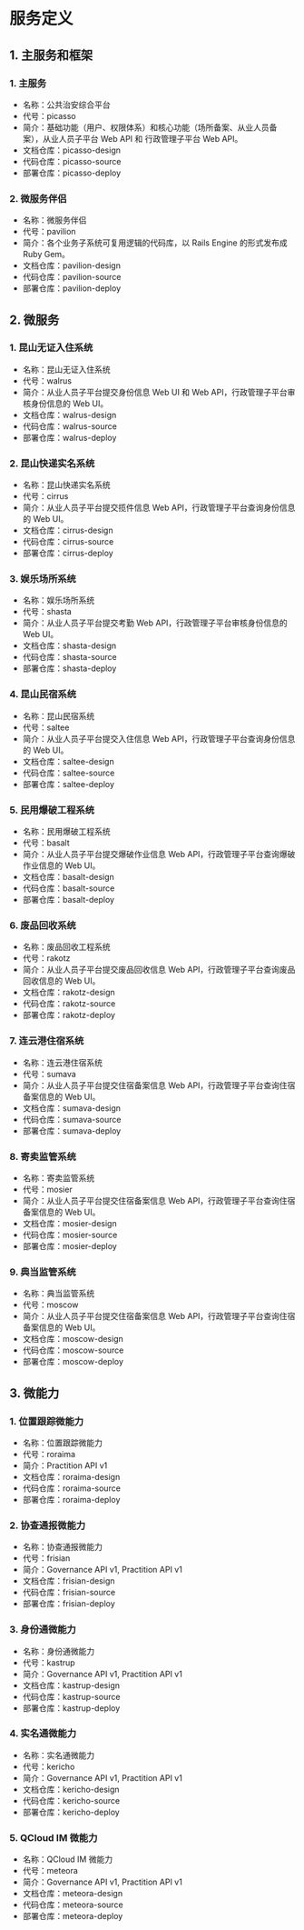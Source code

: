 # 服务定义



## 1. 主服务和框架

### 1. 主服务
- 名称：公共治安综合平台
- 代号：picasso
- 简介：基础功能（用户、权限体系）和核心功能（场所备案、从业人员备案），从业人员子平台 Web API 和 行政管理子平台 Web API。
- 文档仓库：picasso-design
- 代码仓库：picasso-source
- 部署仓库：picasso-deploy

### 2. 微服务伴侣
- 名称：微服务伴侣
- 代号：pavilion
- 简介：各个业务子系统可复用逻辑的代码库，以 Rails Engine 的形式发布成 Ruby Gem。
- 文档仓库：pavilion-design
- 代码仓库：pavilion-source
- 部署仓库：pavilion-deploy



## 2. 微服务

### 1. 昆山无证入住系统
- 名称：昆山无证入住系统
- 代号：walrus
- 简介：从业人员子平台提交身份信息 Web UI 和 Web API，行政管理子平台审核身份信息的 Web UI。
- 文档仓库：walrus-design
- 代码仓库：walrus-source
- 部署仓库：walrus-deploy

### 2. 昆山快递实名系统
- 名称：昆山快递实名系统
- 代号：cirrus
- 简介：从业人员子平台提交揽件信息 Web API，行政管理子平台查询身份信息的 Web UI。
- 文档仓库：cirrus-design
- 代码仓库：cirrus-source
- 部署仓库：cirrus-deploy

### 3. 娱乐场所系统
- 名称：娱乐场所系统
- 代号：shasta
- 简介：从业人员子平台提交考勤 Web API，行政管理子平台审核身份信息的 Web UI。
- 文档仓库：shasta-design
- 代码仓库：shasta-source
- 部署仓库：shasta-deploy

### 4. 昆山民宿系统
- 名称：昆山民宿系统
- 代号：saltee
- 简介：从业人员子平台提交入住信息 Web API，行政管理子平台查询身份信息的 Web UI。
- 文档仓库：saltee-design
- 代码仓库：saltee-source
- 部署仓库：saltee-deploy

### 5. 民用爆破工程系统
- 名称：民用爆破工程系统
- 代号：basalt
- 简介：从业人员子平台提交爆破作业信息 Web API，行政管理子平台查询爆破作业信息的 Web UI。
- 文档仓库：basalt-design
- 代码仓库：basalt-source
- 部署仓库：basalt-deploy

### 6. 废品回收系统
- 名称：废品回收工程系统
- 代号：rakotz
- 简介：从业人员子平台提交废品回收信息 Web API，行政管理子平台查询废品回收信息的 Web UI。
- 文档仓库：rakotz-design
- 代码仓库：rakotz-source
- 部署仓库：rakotz-deploy

### 7. 连云港住宿系统
- 名称：连云港住宿系统
- 代号：sumava
- 简介：从业人员子平台提交住宿备案信息 Web API，行政管理子平台查询住宿备案信息的 Web UI。
- 文档仓库：sumava-design
- 代码仓库：sumava-source
- 部署仓库：sumava-deploy

### 8. 寄卖监管系统
- 名称：寄卖监管系统
- 代号：mosier
- 简介：从业人员子平台提交住宿备案信息 Web API，行政管理子平台查询住宿备案信息的 Web UI。
- 文档仓库：mosier-design
- 代码仓库：mosier-source
- 部署仓库：mosier-deploy

### 9. 典当监管系统
- 名称：典当监管系统
- 代号：moscow
- 简介：从业人员子平台提交住宿备案信息 Web API，行政管理子平台查询住宿备案信息的 Web UI。
- 文档仓库：moscow-design
- 代码仓库：moscow-source
- 部署仓库：moscow-deploy



## 3. 微能力

### 1. 位置跟踪微能力
- 名称：位置跟踪微能力
- 代号：roraima
- 简介：Practition API v1
- 文档仓库：roraima-design
- 代码仓库：roraima-source
- 部署仓库：roraima-deploy

### 2. 协查通报微能力
- 名称：协查通报微能力
- 代号：frisian
- 简介：Governance API v1, Practition API v1
- 文档仓库：frisian-design
- 代码仓库：frisian-source
- 部署仓库：frisian-deploy

### 3. 身份通微能力
- 名称：身份通微能力
- 代号：kastrup
- 简介：Governance API v1, Practition API v1
- 文档仓库：kastrup-design
- 代码仓库：kastrup-source
- 部署仓库：kastrup-deploy

### 4. 实名通微能力
- 名称：实名通微能力
- 代号：kericho
- 简介：Governance API v1, Practition API v1
- 文档仓库：kericho-design
- 代码仓库：kericho-source
- 部署仓库：kericho-deploy

### 5. QCloud IM 微能力
- 名称：QCloud IM 微能力
- 代号：meteora
- 简介：Governance API v1, Practition API v1
- 文档仓库：meteora-design
- 代码仓库：meteora-source
- 部署仓库：meteora-deploy
